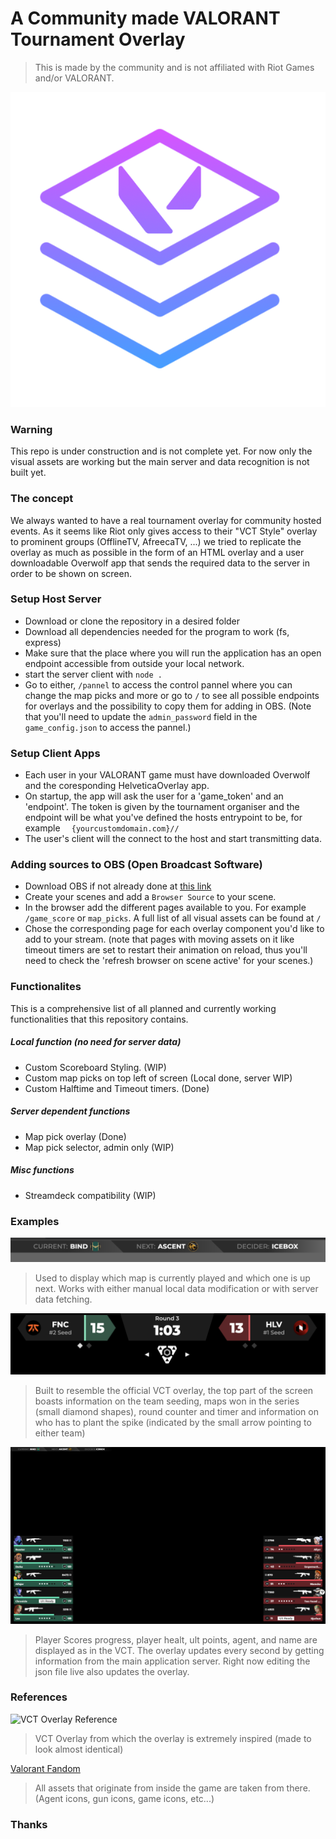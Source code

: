 # A Community made VALORANT Tournament Overlay
> This is made by the community and is not affiliated with Riot Games and/or VALORANT.


![App Icon](./overlays/visual_assets/HelValorantOverlay_Icon.png)
### Warning
This repo is under construction and is not complete yet. For now only the visual assets are working but the main server and data recognition is not built yet.

### The concept
We always wanted to have a real tournament overlay for community hosted events. As it seems like Riot only gives access to their "VCT Style" overlay to prominent groups (OfflineTV, AfreecaTV, ...) we tried to replicate the overlay as much as possible in the form of an HTML overlay and a user downloadable Overwolf app that sends the required data to the server in order to be shown on screen.

### Setup Host Server
- Download or clone the repository in a desired folder
- Download all dependencies needed for the program to work (fs, express)
- Make sure that the place where you will run the application has an open endpoint accessible from outside your local network.
- start the server client with ```node .```
- Go to either, ```/pannel``` to access the control pannel where you can change the map picks and more or go to ```/``` to see all possible endpoints for overlays and the possibility to copy them for adding in OBS. (Note that you'll need to update the ```admin_password``` field in the ```game_config.json``` to access the pannel.)

### Setup Client Apps
- Each user in your VALORANT game must have downloaded Overwolf and the coresponding HelveticaOverlay app.
- On startup, the app will ask the user for a 'game_token' and an 'endpoint'. The token is given by the tournament organiser and the endpoint will be what you've defined the hosts entrypoint to be, for example ```  {yourcustomdomain.com}//```
- The user's client will the connect to the host and start transmitting data.

### Adding sources to OBS (Open Broadcast Software)
- Download OBS if not already done at [this link](https://obsproject.com/)
- Create your scenes and add a ```Browser Source``` to your scene.
- In the browser add the different pages available to you. For example ```/game_score``` or ```map_picks```. A full list of all visual assets can be found at ```/```
- Chose the corresponding page for each overlay component you'd like to add to your stream. (note that pages with moving assets on it like timeout timers are set to restart their animation on reload, thus you'll need to check the 'refresh browser on scene active' for your scenes.)

### Functionalites
This is a comprehensive list of all planned and currently working functionalities that this repository contains.

##### Local function (no need for server data)
- Custom Scoreboard Styling. (WIP)
- Custom map picks on top left of screen (Local done, server WIP)
- Custom Halftime and Timeout timers. (Done)
##### Server dependent functions
- Map pick overlay (Done)
- Map pick selector, admin only (WIP)
##### Misc functions
- Streamdeck compatibility (WIP)

### Examples
![Map Picks Top Left Bar](./readme_assets/map_picks_bar.png)
> Used to display which map is currently played and which one is up next. Works with either manual local data modification or with server data fetching.

![Map State Counter](./readme_assets/game_score.png)
> Built to resemble the official VCT overlay, the top part of the screen boasts information on the team seeding, maps won in the series (small diamond shapes), round counter and timer and information on who has to plant the spike (indicated by the small arrow pointing to either team)

![Player Stats](./readme_assets/finished_player_stats.png)
> Player Scores progress, player healt, ult points, agent, and name are displayed as in the VCT. The overlay updates every second by getting information from the main application server. Right now editing the json file live also updates the overlay.

### References
![VCT Overlay Reference](https://preview.redd.it/izxic4tn0cab1.jpg?width=640&crop=smart&auto=webp&s=3400e7a4badb75196a13e87b5eb47d3819577784)
> VCT Overlay from which the overlay is extremely inspired (made to look almost identical)

[Valorant Fandom](https://valorant.fandom.com/wiki/VALORANT_Wiki)
> All assets that originate from inside the game are taken from there. (Agent icons, gun icons, game icons, etc...)
### Thanks
